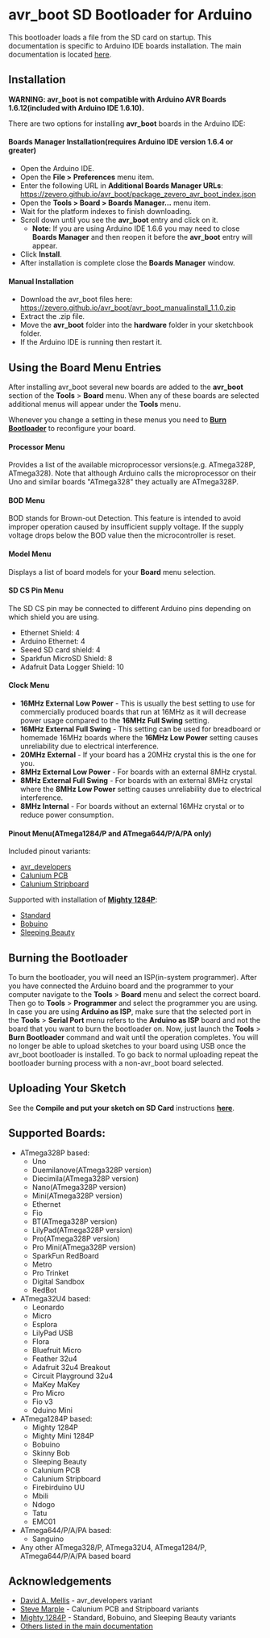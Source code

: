 avr_boot SD Bootloader for Arduino
==========

This bootloader loads a file from the SD card on startup. This documentation is specific to Arduino IDE boards installation. The main documentation is located [here](https://github.com/zevero/avr_boot).


## Installation
**WARNING: avr_boot is not compatible with Arduino AVR Boards 1.6.12(included with Arduino IDE 1.6.10).**

There are two options for installing **avr_boot** boards in the Arduino IDE:
#### Boards Manager Installation(requires Arduino IDE version 1.6.4 or greater)
- Open the Arduino IDE.
- Open the **File > Preferences** menu item.
- Enter the following URL in **Additional Boards Manager URLs**: https://zevero.github.io/avr_boot/package_zevero_avr_boot_index.json
- Open the **Tools > Board > Boards Manager...** menu item.
- Wait for the platform indexes to finish downloading.
- Scroll down until you see the **avr_boot** entry and click on it.
  - **Note**: If you are using Arduino IDE 1.6.6 you may need to close **Boards Manager** and then reopen it before the **avr_boot** entry will appear.
- Click **Install**.
- After installation is complete close the **Boards Manager** window.

#### Manual Installation
- Download the avr_boot files here: https://zevero.github.io/avr_boot/avr_boot_manualinstall_1.1.0.zip
- Extract the .zip file.
- Move the **avr_boot** folder into the **hardware** folder in your sketchbook folder.
- If the Arduino IDE is running then restart it.

## Using the Board Menu Entries
After installing avr_boot several new boards are added to the **avr_boot** section of the **Tools** > **Board** menu. When any of these boards are selected additional menus will appear under the **Tools** menu.

Whenever you change a setting in these menus you need to **[Burn Bootloader](#burning-the-bootloader)** to reconfigure your board.

#### Processor Menu
Provides a list of the available microprocessor versions(e.g. ATmega328P, ATmega328). Note that although Arduino calls the microprocessor on their Uno and similar boards "ATmega328" they actually are ATmega328P.

#### BOD Menu
BOD stands for Brown-out Detection. This feature is intended to avoid improper operation caused by insufficient supply voltage. If the supply voltage drops below the BOD value then the microcontroller is reset.

#### Model Menu
Displays a list of board models for your **Board** menu selection.

#### SD CS Pin Menu
The SD CS pin may be connected to different Arduino pins depending on which shield you are using.
- Ethernet Shield: 4
- Arduino Ethernet: 4
- Seeed SD card shield: 4
- Sparkfun MicroSD Shield: 8
- Adafruit Data Logger Shield: 10

#### Clock Menu
- **16MHz External Low Power** - This is usually the best setting to use for commercially produced boards that run at 16MHz as it will decrease power usage compared to the **16MHz Full Swing** setting.
- **16MHz External Full Swing** - This setting can be used for breadboard or homemade 16MHz boards where the **16MHz Low Power** setting causes unreliability due to electrical interference.
- **20MHz External** - If your board has a 20MHz crystal this is the one for you.
- **8MHz External Low Power** - For boards with an external 8MHz crystal.
- **8MHz External Full Swing** - For boards with an external 8MHz crystal where the **8MHz Low Power** setting causes unreliability due to electrical interference.
- **8MHz Internal** - For boards without an external 16MHz crystal or to reduce power consumption.

#### Pinout Menu(ATmega1284/P and ATmega644/P/A/PA only)
Included pinout variants:
- [avr_developers](https://github.com/JChristensen/mighty-1284p/blob/v1.6.3/avr/variants/avr_developers/pins_arduino.h)
- [Calunium PCB](https://github.com/zevero/avr_boot/blob/gh-pages/avr/variants/calunium-pcb/pins_arduino.h)
- [Calunium Stripboard](https://github.com/zevero/avr_boot/blob/gh-pages/avr/variants/calunium-stripboard/pins_arduino.h)

Supported with installation of **[Mighty 1284P](https://github.com/JChristensen/mighty-1284p/tree/v1.6.3)**:
- [Standard](https://github.com/JChristensen/mighty-1284p/blob/v1.6.3/avr/variants/standard/pins_arduino.h)
- [Bobuino](https://github.com/JChristensen/mighty-1284p/blob/v1.6.3/avr/variants/bobuino/pins_arduino.h)
- [Sleeping Beauty](https://github.com/JChristensen/mighty-1284p/blob/v1.6.3/avr/variants/sleepingbeauty/pins_arduino.h)


## Burning the Bootloader
To burn the bootloader, you will need an ISP(in-system programmer). After you have connected the Arduino board and the programmer to your computer navigate to the **Tools** > **Board** menu and select the correct board. Then go to **Tools** > **Programmer** and select the programmer you are using. In case you are using **Arduino as ISP**, make sure that the selected port in the **Tools** > **Serial Port** menu refers to the **Arduino as ISP** board and not the board that you want to burn the bootloader on. Now, just launch the **Tools** > **Burn Bootloader** command and wait until the operation completes. You will no longer be able to upload sketches to your board using USB once the avr_boot bootloader is installed. To go back to normal uploading repeat the bootloader burning process with a non-avr_boot board selected.


## Uploading Your Sketch
See the **Compile and put your sketch on SD Card** instructions **[here](https://github.com/zevero/avr_boot#put-your-sketch-on-sd-card)**.


## Supported Boards:
- ATmega328P based:
  - Uno
  - Duemilanove(ATmega328P version)
  - Diecimila(ATmega328P version)
  - Nano(ATmega328P version)
  - Mini(ATmega328P version)
  - Ethernet
  - Fio
  - BT(ATmega328P version)
  - LilyPad(ATmega328P version)
  - Pro(ATmega328P version)
  - Pro Mini(ATmega328P version)
  - SparkFun RedBoard
  - Metro
  - Pro Trinket
  - Digital Sandbox
  - RedBot
- ATmega32U4 based:
  - Leonardo
  - Micro
  - Esplora
  - LilyPad USB
  - Flora
  - Bluefruit Micro
  - Feather 32u4
  - Adafruit 32u4 Breakout
  - Circuit Playground 32u4
  - MaKey MaKey
  - Pro Micro
  - Fio v3
  - Qduino Mini
- ATmega1284P based:
  - Mighty 1284P
  - Mighty Mini 1284P
  - Bobuino
  - Skinny Bob
  - Sleeping Beauty
  - Calunium PCB
  - Calunium Stripboard
  - Firebirduino UU
  - Mbili
  - Ndogo
  - Tatu
  - EMC01
- ATmega644/P/A/PA based:
  - Sanguino
- Any other ATmega328/P, ATmega32U4, ATmega1284/P, ATmega644/P/A/PA based board


## Acknowledgements
- [David A. Mellis](https://github.com/damellis) - avr_developers variant
- [Steve Marple](https://github.com/stevemarple) - Calunium PCB and Stripboard variants
- [Mighty 1284P](https://github.com/JChristensen/mighty-1284p) - Standard, Bobuino, and Sleeping Beauty variants
- [Others listed in the main documentation](https://github.com/zevero/avr_boot#thanks-to)
